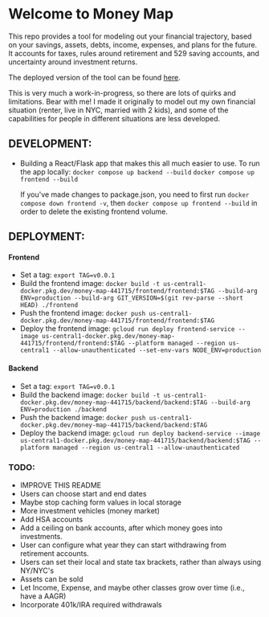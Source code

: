 # Welcome to Money Map

This repo provides a tool for modeling out your financial trajectory, based on your savings, assets, debts, income, expenses, and plans for the future. It accounts for taxes, rules around retirement and 529 saving accounts, and uncertainty around investment returns.

The deployed version of the tool can be found [here](https://frontend-service-755168858752.us-central1.run.app/).

This is very much a work-in-progress, so there are lots of quirks and limitations. Bear with me! I made it originally to model out my own financial situation (renter, live in NYC, married with 2 kids), and some of the capabilities for people in different situations are less developed.


## DEVELOPMENT:

- Building a React/Flask app that makes this all much easier to use.
  To run the app locally:
  `docker compose up backend --build`
  `docker compose up frontend --build`

  If you've made changes to package.json, you need to first run `docker compose down frontend -v`, then `docker compose up frontend --build` in order to delete the existing frontend volume.

## DEPLOYMENT:

#### Frontend

- Set a tag: `export TAG=v0.0.1`
- Build the frontend image: `docker build -t us-central1-docker.pkg.dev/money-map-441715/frontend/frontend:$TAG --build-arg ENV=production --build-arg GIT_VERSION=$(git rev-parse --short HEAD) ./frontend`
- Push the frontend image: `docker push us-central1-docker.pkg.dev/money-map-441715/frontend/frontend:$TAG`
- Deploy the frontend image: `gcloud run deploy frontend-service --image us-central1-docker.pkg.dev/money-map-441715/frontend/frontend:$TAG --platform managed --region us-central1 --allow-unauthenticated --set-env-vars NODE_ENV=production`

#### Backend

- Set a tag: `export TAG=v0.0.1`
- Build the backend image: `docker build -t us-central1-docker.pkg.dev/money-map-441715/backend/backend:$TAG --build-arg ENV=production ./backend`
- Push the backend image: `docker push us-central1-docker.pkg.dev/money-map-441715/backend/backend:$TAG`
- Deploy the backend image: `gcloud run deploy backend-service --image us-central1-docker.pkg.dev/money-map-441715/backend/backend:$TAG --platform managed --region us-central1 --allow-unauthenticated`

### TODO:

- IMPROVE THIS README
- Users can choose start and end dates
- Maybe stop caching form values in local storage
- More investment vehicles (money market)
- Add HSA accounts
- Add a ceiling on bank accounts, after which money goes into investments.
- User can configure what year they can start withdrawing from retirement accounts.
- Users can set their local and state tax brackets, rather than always using NY/NYC's
- Assets can be sold
- Let Income, Expense, and maybe other classes grow over time (i.e., have a AAGR)
- Incorporate 401k/IRA required withdrawals
